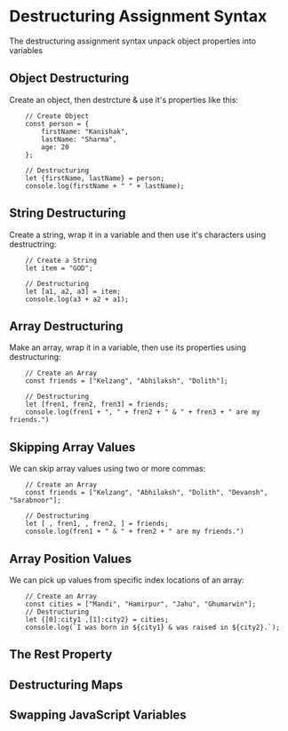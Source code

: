 # Destructuring Assignment Syntax

The destructuring assignment syntax unpack object properties into variables

## Object Destructuring
Create an object, then destrcture & use it's properties like this:
```
    // Create Object
    const person = {
        firstName: "Kanishak",
        lastName: "Sharma",
        age: 20
    };
  
    // Destructuring
    let {firstName, lastName} = person;
    console.log(firstName + " " + lastName);
```


## String Destructuring
Create a string, wrap it in a variable and then use it's characters using destructring:
```
    // Create a String
    let item = "GOD";

    // Destructuring
    let [a1, a2, a3] = item;
    console.log(a3 + a2 + a1);
```


## Array Destructuring
Make an array, wrap it in a variable, then use its properties using destructuring:
```
    // Create an Array
    const friends = ["Kelzang", "Abhilaksh", "Dolith"];

    // Destructuring
    let [fren1, fren2, fren3] = friends;
    console.log(fren1 + ", " + fren2 + " & " + fren3 + " are my friends.")
```


## Skipping Array Values
We can skip array values using two or more commas:
```
    // Create an Array
    const friends = ["Kelzang", "Abhilaksh", "Dolith", "Devansh", "Sarabnoor"];

    // Destructuring
    let [ , fren1, , fren2, ] = friends;
    console.log(fren1 + " & " + fren2 + " are my friends.")
```


## Array Position Values
We can pick up values from specific index locations of an array:
```
    // Create an Array
    const cities = ["Mandi", "Hamirpur", "Jahu", "Ghumarwin"];
    // Destructuring
    let {[0]:city1 ,[1]:city2} = cities;
    console.log(`I was born in ${city1} & was raised in ${city2}.`);
```


## The Rest Property
## Destructuring Maps
## Swapping JavaScript Variables